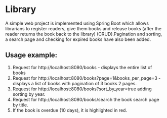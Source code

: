 # Library



A simple web project is implemented using Spring Boot which allows librarians
to register readers, give them
books and release books (after the reader returns
the book back to the library) (CRUD).Pagination and sorting, a search page and checking for expired books have also been added.

## Usage example:
1. Request for http://localhost:8080/books - displays the entire list of books
2. Request for http://localhost:8080/books?page=1&books_per_page=3 - displays a list of books with pagination of 3 books 2 pages.
3. Request for http://localhost:8080/books?sort_by_year=true adding sorting by year.
4. Request for http://localhost:8080/books/search the book search page by title.
5. If the book is overdue (10 days), it is highlighted in red.
